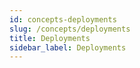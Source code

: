 ```yaml
---
id: concepts-deployments
slug: /concepts/deployments
title: Deployments
sidebar_label: Deployments
---
```

